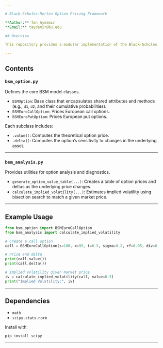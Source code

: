 ```yaml
---

# Black-Scholes-Merton Option Pricing Framework

**Author:** Tan Aydemir
**Email:** taydemir@bu.edu

## Overview

This repository provides a modular implementation of the Black-Scholes-Merton (BSM) model for pricing European options. It supports pricing of vanilla call and put options, computing option deltas, generating sensitivity tables, and estimating implied volatility via numerical methods.

---
```


## Contents

### `bsm_option.py`

Defines the core BSM model classes.

* `BSMOption`: Base class that encapsulates shared attributes and methods (e.g., `d1`, `d2`, and their cumulative probabilities).
* `BSMEuroCallOption`: Prices European call options.
* `BSMEuroPutOption`: Prices European put options.

Each subclass includes:

* `.value()`: Computes the theoretical option price.
* `.delta()`: Computes the option’s sensitivity to changes in the underlying asset.

---

### `bsm_analysis.py`

Provides utilities for option analysis and diagnostics.

* `generate_option_value_table(...)`: Creates a table of option prices and deltas as the underlying price changes.
* `calculate_implied_volatility(...)`: Estimates implied volatility using bisection search to match a given market price.

---

## Example Usage

```python
from bsm_option import BSMEuroCallOption
from bsm_analysis import calculate_implied_volatility

# Create a call option
call = BSMEuroCallOption(s=100, x=95, t=0.5, sigma=0.2, rf=0.05, div=0.01)

# Price and delta
print(call.value())
print(call.delta())

# Implied volatility given market price
iv = calculate_implied_volatility(call, value=8.5)
print("Implied Volatility:", iv)
```

---

## Dependencies

* `math`
* `scipy.stats.norm`

Install with:

```bash
pip install scipy
```

---

